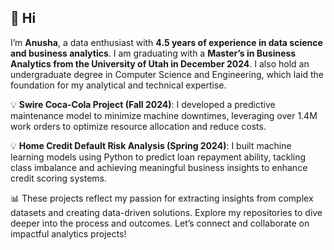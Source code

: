 ## 👋 Hi
I’m **Anusha**, a data enthusiast with **4.5 years of experience in data science and business analytics**. I am graduating with a **Master’s in Business Analytics from the University of Utah in December 2024**. I also hold an undergraduate degree in Computer Science and Engineering, which laid the foundation for my analytical and technical expertise.

💡 **Swire Coca-Cola Project (Fall 2024)**: I developed a predictive maintenance model to minimize machine downtimes, leveraging over 1.4M work orders to optimize resource allocation and reduce costs.

💡 **Home Credit Default Risk Analysis (Spring 2024)**: I built machine learning models using Python to predict loan repayment ability, tackling class imbalance and achieving meaningful business insights to enhance credit scoring systems.

📊 These projects reflect my passion for extracting insights from complex datasets and creating data-driven solutions. Explore my repositories to dive deeper into the process and outcomes. Let’s connect and collaborate on impactful analytics projects!
